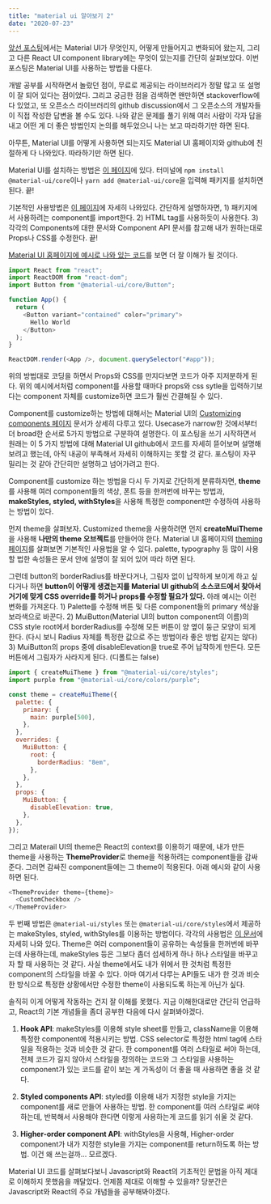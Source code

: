 ```yaml
---
title: "material ui 알아보기 2"
date: "2020-07-23"
---
```


[앞선 포스팅](7_materiaUi1)에서는 Material UI가 무엇인지, 어떻게 만들어지고 변화되어 왔는지, 그리고 다른 React UI component library에는 무엇이 있는지를 간단히 살펴보았다. 이번 포스팅은 Material UI를 사용하는 방법을 다룬다.

개발 공부를 시작하면서 놀랐던 점이, 무료로 제공되는 라이브러리가 정말 많고 또 설명이 잘 되어 있다는 점이었다. 그리고 궁금한 점을 검색하면 왠만하면 stackoverflow에 다 있었고, 또 오픈소스 라이브러리의 github discussion에서 그 오픈소스의 개발자들이 직접 작성한 답변을 볼 수도 있다. 나와 같은 문제를 풀기 위해 여러 사람이 각자 답을 내고 어떤 게 더 좋은 방법인지 논의를 해두었으니 나는 보고 따라하기만 하면 된다.

아무튼, Material UI를 어떻게 사용하면 되는지도 Material UI 홈페이지와 github에 친절하게 다 나와있다. 따라하기만 하면 된다.

Material UI를 설치하는 방법은 [이 페이지](https://material-ui.com/getting-started/installation/)에 있다. 터미널에 `npm install @material-ui/core`이나 `yarn add @material-ui/core`을 입력해 패키지를 설치하면 된다. 끝!

기본적인 사용방법은 [이 페이지](https://material-ui.com/getting-started/usage/)에 자세히 나와있다. 간단하게 설명하자면, 1) 패키지에서 사용하려는 component를 import한다. 2) HTML tag를 사용하듯이 사용한다. 3) 각각의 Components에 대한 문서와 Component API 문서를 참고해 내가 원하는대로 Props나 CSS를 수정한다. 끝!

[Material UI 홈페이지에 예시로 나와 있는 코드](https://material-ui.com/getting-started/usage/#quick-start)를 보면 더 잘 이해가 될 것이다.

```javascript
import React from "react";
import ReactDOM from "react-dom";
import Button from "@material-ui/core/Button";

function App() {
  return (
    <Button variant="contained" color="primary">
      Hello World
    </Button>
  );
}

ReactDOM.render(<App />, document.querySelector("#app"));
```

위의 방법대로 코딩을 하면서 Props와 CSS를 만지다보면 코드가 아주 지저분하게 된다. 위의 예시에서처럼 component를 사용할 때마다 props와 css sytle을 입력하기보다는 component 자체를 customize하면 코드가 훨씬 간결해질 수 있다.

Component를 customize하는 방법에 대해서는 Material UI의 [Customizing components 페이지](https://material-ui.com/customization/components/) 문서가 상세히 다루고 있다. Usecase가 narrow한 것에서부터 더 broad한 순서로 5가지 방법으로 구분하여 설명한다. 이 포스팅을 쓰기 시작하면서 원래는 이 5 가지 방법에 대해 Material UI github에서 코드를 자세히 뜯어보며 설명해보려고 했는데, 아직 내공이 부족해서 자세히 이해하지는 못할 것 같다. 포스팅이 자꾸 밀리는 것 같아 간단히만 설명하고 넘어가려고 한다.

Component를 customize 하는 방법을 다시 두 가지로 간단하게 분류하자면, **theme**를 사용해 여러 component들의 색상, 폰트 등을 한꺼번에 바꾸는 방법과, **makeStyles, styled, withStyles**을 사용해 특정한 component만 수정하여 사용하는 방법이 있다.

먼저 theme을 살펴보자. Customized theme을 사용하려면 먼저 **createMuiTheme**을 사용해 **나만의 theme 오브젝트**를 만들어야 한다. Material UI 홈페이지의 [theming 페이지](https://material-ui.com/customization/theming/)를 살펴보면 기본적인 사용법을 알 수 있다. palette, typography 등 많이 사용할 법한 속성들은 문서 안에 설명이 잘 되어 있어 따라 하면 된다.

그런데 button의 borderRadius를 바꾼다거나, 그림자 없이 납작하게 보이게 하고 싶다거나 하면 **button이 어떻게 생겼는지를 Material UI github의 소스코드에서 찾아서 거기에 맞게 CSS override를 하거나 props를 수정할 필요가 있다.** 아래 예시는 이런 변화를 가져온다. 1) Palette를 수정해 버튼 및 다른 component들의 primary 색상을 보라색으로 바꾼다. 2) MuiButton(Material UI의 button component의 이름)의 CSS style root에서 borderRadius를 수정해 모든 버튼이 양 옆이 둥근 모양이 되게 한다. (다시 보니 Radius 자체를 특정한 값으로 주는 방법이라 좋은 방법 같지는 않다) 3) MuiButton의 props 중에 disableElevation을 true로 주어 납작하게 만든다. 모든 버튼에서 그림자가 사라지게 된다. (디폴트는 false)

```javascript
import { createMuiTheme } from "@material-ui/core/styles";
import purple from "@material-ui/core/colors/purple";

const theme = createMuiTheme({
  palette: {
    primary: {
      main: purple[500],
    },
  },
  overrides: {
    MuiButton: {
      root: {
        borderRadius: "8em",
      },
    },
  },
  props: {
    MuiButton: {
      disableElevation: true,
    },
  },
});
```

그리고 Materail UI의 theme은 React의 context를 이용하기 때문에, 내가 만든 theme을 사용하는 **ThemeProvider**로 theme을 적용하려는 component들을 감싸준다. 그러면 감싸진 component들에는 그 theme이 적용된다. 아래 예시와 같이 사용하면 된다.

```javascript
<ThemeProvider theme={theme}>
  <CustomCheckbox />
</ThemeProvider>
```

두 번째 방법은 `@material-ui/styles` 또는 `@material-ui/core/styles`에서 제공하는 makeStyles, styled, withStyles를 이용하는 방법이다. 각각의 사용법은 [이 문서](https://material-ui.com/styles/basics/#material-ui-styles)에 자세히 나와 있다. Theme은 여러 component들이 공유하는 속성들을 한꺼번에 바꾸는데 사용하는데, makeStyles 등은 그보다 좀더 섬세하게 하나 하나 스타일을 바꾸고자 할 때 사용하는 것 같다. 사실 theme에서도 내가 위에서 한 것처럼 특정한 component의 스타일을 바꿀 수 있다. 아마 여기서 다루는 API들도 내가 한 것과 비슷한 방식으로 특정한 상황에서만 수정한 theme이 사용되도록 하는게 아닌가 싶다.

솔직히 이게 어떻게 작동하는 건지 잘 이해를 못했다. 지금 이해한대로만 간단히 언급하고, React의 기본 개념들을 좀더 공부한 다음에 다시 살펴봐야겠다.

1. **Hook API**: makeStyles를 이용해 style sheet를 만들고, className을 이용해 특정한 component에 적용시키는 방법. CSS selector로 특정한 html tag에 스타일을 적용하는 것과 비슷한 것 같다. 한 component를 여러 스타일로 써야 하는데, 전체 코드가 길지 않아서 스타일을 정의하는 코드와 그 스타일을 사용하는 component가 있는 코드를 같이 보는 게 가독성이 더 좋을 때 사용하면 좋을 것 같다.

2. **Styled components API**: styled를 이용해 내가 지정한 style을 가지는 component를 새로 만들어 사용하는 방법. 한 component를 여러 스타일로 써야 하는데, 반복해서 사용해야 한다면 이렇게 사용하는게 코드를 읽기 쉬울 것 같다.

3. **Higher-order component API**: withStyles을 사용해, Higher-order component가 내가 지정한 style을 가지는 component를 return하도록 하는 방법. 이건 왜 쓰는걸까... 모르겠다.

Material UI 코드를 살펴보다보니 Javascript와 React의 기초적인 문법을 아직 제대로 이해하지 못했음을 깨달았다. 언제쯤 제대로 이해할 수 있을까? 당분간은 Javascript와 React의 주요 개념들을 공부해봐야겠다.
